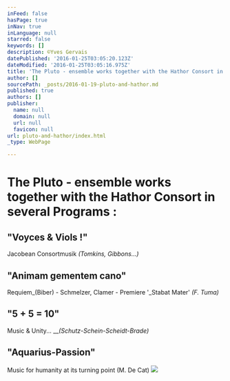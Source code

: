 ```yaml
---
inFeed: false
hasPage: true
inNav: true
inLanguage: null
starred: false
keywords: []
description: ©Yves Gervais
datePublished: '2016-01-25T03:05:20.123Z'
dateModified: '2016-01-25T03:05:16.975Z'
title: 'The Pluto - ensemble works together with the Hathor Consort in several Programs :'
author: []
sourcePath: _posts/2016-01-19-pluto-and-hathor.md
published: true
authors: []
publisher:
  name: null
  domain: null
  url: null
  favicon: null
url: pluto-and-hathor/index.html
_type: WebPage

---
```

# The Pluto - ensemble works together with the Hathor Consort in several Programs :

## "Voyces & Viols !"

Jacobean Consortmusik  _(Tomkins, Gibbons...)_

## "Animam gementem cano"

Requiem_(Biber) - Schmelzer, Clamer - Premiere '_Stabat Mater' _(F. Tuma)_

## "5 + 5 = 10" 

Music & Unity...   ___(Schutz-Schein-Scheidt-Brade)_

## "Aquarius-Passion"

Music for humanity at its turning point   (M. De Cat)
![](https://s3-us-west-2.amazonaws.com/the-grid-img/p/2f3b3064a97ec1b68bf9b43f8f71c7297c324c4f.jpg)